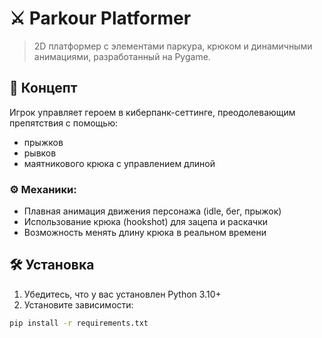 # ⚔️ Parkour Platformer

> 2D платформер с элементами паркура, крюком и динамичными анимациями, разработанный на Pygame.


## 🧠 Концепт

Игрок управляет героем в киберпанк-сеттинге, преодолевающим препятствия с помощью:
- прыжков
- рывков
- маятникового крюка с управлением длиной

### ⚙️ Механики:
- Плавная анимация движения персонажа (idle, бег, прыжок)
- Использование крюка (hookshot) для зацепа и раскачки
- Возможность менять длину крюка в реальном времени


## 🛠️ Установка

1. Убедитесь, что у вас установлен Python 3.10+
2. Установите зависимости:

```bash
pip install -r requirements.txt

